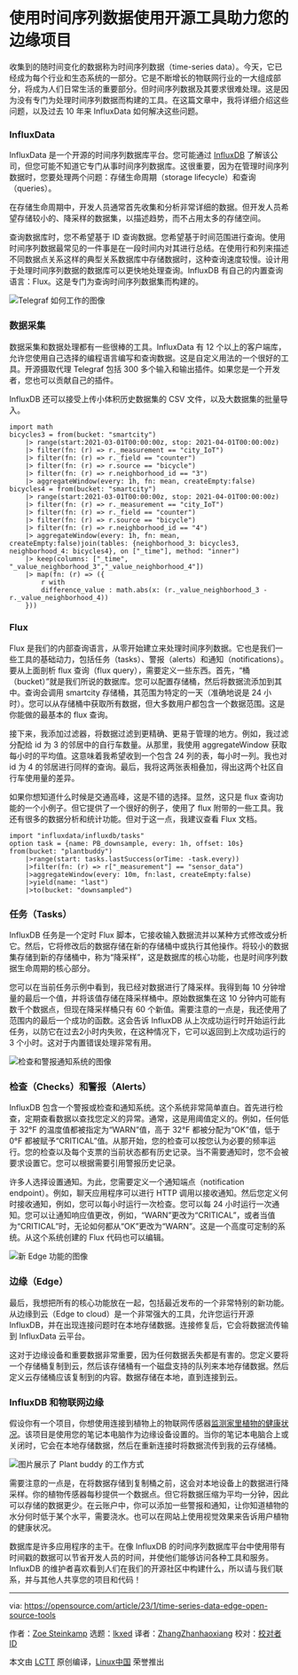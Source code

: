 [#]: subject: "Use time-series data to power your edge projects with open source tools"
[#]: via: "https://opensource.com/article/23/1/time-series-data-edge-open-source-tools"
[#]: author: "Zoe Steinkamp https://opensource.com/users/zoesteinkamp"
[#]: collector: "lkxed"
[#]: translator: "ZhangZhanhaoxiang"
[#]: reviewer: " "
[#]: publisher: " "
[#]: url: " "

使用时间序列数据使用开源工具助力您的边缘项目
======

收集到的随时间变化的数据称为时间序列数据（time-series data）。今天，它已经成为每个行业和生态系统的一部分。它是不断增长的物联网行业的一大组成部分，将成为人们日常生活的重要部分。但时间序列数据及其要求很难处理。这是因为没有专门为处理时间序列数据而构建的工具。在这篇文章中，我将详细介绍这些问题，以及过去 10 年来 InfluxData 如何解决这些问题。

### InfluxData

InfluxData 是一个开源的时间序列数据库平台。您可能通过 [InfluxDB][1] 了解该公司，但您可能不知道它专门从事时间序列数据库。这很重要，因为在管理时间序列数据时，您要处理两个问题：存储生命周期（storage lifecycle）和查询（queries）。

在存储生命周期中，开发人员通常首先收集和分析非常详细的数据。但开发人员希望存储较小的、降采样的数据集，以描述趋势，而不占用太多的存储空间。

查询数据库时，您不希望基于 ID 查询数据。您希望基于时间范围进行查询。使用时间序列数据最常见的一件事是在一段时间内对其进行总结。在使用行和列来描述不同数据点关系这样的典型关系数据库中存储数据时，这种查询速度较慢。设计用于处理时间序列数据的数据库可以更快地处理查询。InfluxDB 有自己的内置查询语言：Flux。这是专门为查询时间序列数据集而构建的。

![Telegraf 如何工作的图像][2]

### 数据采集

数据采集和数据处理都有一些很棒的工具。InfluxData 有 12 个以上的客户端库，允许您使用自己选择的编程语言编写和查询数据。这是自定义用法的一个很好的工具。开源摄取代理 Telegraf 包括 300 多个输入和输出插件。如果您是一个开发者，您也可以贡献自己的插件。

InfluxDB 还可以接受上传小体积历史数据集的 CSV 文件，以及大数据集的批量导入。

```
import math
bicycles3 = from(bucket: "smartcity")
    |> range(start:2021-03-01T00:00:00z, stop: 2021-04-01T00:00:00z)
    |> filter(fn: (r) => r._measurement == "city_IoT")
    |> filter(fn: (r) => r._field == "counter")
    |> filter(fn: (r) => r.source == "bicycle")
    |> filter(fn: (r) => r.neighborhood_id == "3")
    |> aggregateWindow(every: 1h, fn: mean, createEmpty:false)
bicycles4 = from(bucket: "smartcity")
    |> range(start:2021-03-01T00:00:00z, stop: 2021-04-01T00:00:00z)
    |> filter(fn: (r) => r._measurement == "city_IoT")
    |> filter(fn: (r) => r._field == "counter")
    |> filter(fn: (r) => r.source == "bicycle")
    |> filter(fn: (r) => r.neighborhood_id == "4")
    |> aggregateWindow(every: 1h, fn: mean, createEmpty:false)join(tables: {neighborhood_3: bicycles3, neighborhood_4: bicycles4}, on ["_time"], method: "inner")
    |> keep(columns: ["_time", "_value_neighborhood_3","_value_neighborhood_4"])
    |> map(fn: (r) => ({
        r with
        difference_value : math.abs(x: (r._value_neighborhood_3 - r._value_neighborhood_4))
    }))
```

### Flux

Flux 是我们的内部查询语言，从零开始建立来处理时间序列数据。它也是我们一些工具的基础动力，包括任务（tasks）、警报（alerts）和通知（notifications）。要从上面剖析 flux 查询（flux query），需要定义一些东西。首先，“桶（bucket）”就是我们所说的数据库。您可以配置存储桶，然后将数据流添加到其中。查询会调用 smartcity 存储桶，其范围为特定的一天（准确地说是 24 小时）。您可以从存储桶中获取所有数据，但大多数用户都包含一个数据范围。这是你能做的最基本的 flux 查询。

接下来，我添加过滤器，将数据过滤到更精确、更易于管理的地方。例如，我过滤分配给 id 为 3 的邻居中的自行车数量。从那里，我使用 aggregateWindow 获取每小时的平均值。这意味着我希望收到一个包含 24 列的表，每小时一列。我也对 id 为 4 的邻居进行同样的查询。最后，我将这两张表相叠加，得出这两个社区自行车使用量的差异。

如果你想知道什么时候是交通高峰，这是不错的选择。显然，这只是 flux 查询功能的一个小例子。但它提供了一个很好的例子，使用了 flux 附带的一些工具。我还有很多的数据分析和统计功能。但对于这一点，我建议查看 Flux 文档。

```
import "influxdata/influxdb/tasks"
option task = {name: PB_downsample, every: 1h, offset: 10s}
from(bucket: "plantbuddy")
    |>range(start: tasks.lastSuccess(orTime: -task.every))
    |>filter(fn: (r) => r["_measurement"] == "sensor_data")
    |>aggregateWindow(every: 10m, fn:last, createEmpty:false)
    |>yield(name: "last")
    |>to(bucket: "downsampled")
```

### 任务（Tasks）

InfluxDB 任务是一个定时 Flux 脚本，它接收输入数据流并以某种方式修改或分析它。然后，它将修改后的数据存储在新的存储桶中或执行其他操作。将较小的数据集存储到新的存储桶中，称为“降采样”，这是数据库的核心功能，也是时间序列数据生命周期的核心部分。

您可以在当前任务示例中看到，我已经对数据进行了降采样。我得到每 10 分钟增量的最后一个值，并将该值存储在降采样桶中。原始数据集在这 10 分钟内可能有数千个数据点，但现在降采样桶只有 60 个新值。需要注意的一点是，我还使用了范围内的最后一个成功的函数。这会告诉 InfluxDB 从上次成功运行时开始运行此任务，以防它在过去2小时内失败，在这种情况下，它可以返回到上次成功运行的 3 个小时。这对于内置错误处理非常有用。

![检查和警报通知系统的图像][3]

### 检查（Checks）和警报（Alerts）

InfluxDB 包含一个警报或检查和通知系统。这个系统非常简单直白。首先进行检查，定期查看数据以查找您定义的异常。通常，这是用阈值定义的。例如，任何低于 32°F 的温度值都被指定为“WARN”值，高于 32°F 都被分配为“OK”值，低于 0°F 都被赋予“CRITICAL”值。从那开始，您的检查可以按您认为必要的频率运行。您的检查以及每个支票的当前状态都有历史记录。当不需要通知时，您不会被要求设置它。您可以根据需要引用警报历史记录。

许多人选择设置通知。为此，您需要定义一个通知端点（notification endpoint）。例如，聊天应用程序可以进行 HTTP 调用以接收通知。然后您定义何时接收通知，例如，您可以每小时运行一次检查。您可以每 24 小时运行一次通知。您可以让通知响应值更改，例如，“WARN”更改为“CRITICAL”，或者当值为“CRITICAL”时，无论如何都从“OK”更改为“WARN”。这是一个高度可定制的系统。从这个系统创建的 Flux 代码也可以编辑。

![新 Edge 功能的图像][4]

### 边缘（Edge）

最后，我想把所有的核心功能放在一起，包括最近发布的一个非常特别的新功能。从边缘到云（Edge to cloud）是一个非常强大的工具，允许您运行开源 InfluxDB，并在出现连接问题时在本地存储数据。连接修复后，它会将数据流传输到 InfluxData 云平台。

这对于边缘设备和重要数据非常重要，因为任何数据丢失都是有害的。您定义要将一个存储桶复制到云，然后该存储桶有一个磁盘支持的队列来本地存储数据。然后定义云存储桶应该复制到的内容。数据存储在本地，直到连接到云。

### InfluxDB 和物联网边缘

假设你有一个项目，你想使用连接到植物上的物联网传感器[监测家里植物的健康状况][5]。该项目是使用您的笔记本电脑作为边缘设备设置的。当你的笔记本电脑合上或关闭时，它会在本地存储数据，然后在重新连接时将数据流传到我的云存储桶。

![图片展示了 Plant buddy 的工作方式][6]

需要注意的一点是，在将数据存储到复制桶之前，这会对本地设备上的数据进行降采样。你的植物传感器每秒提供一个数据点。但它将数据压缩为平均一分钟，因此可以存储的数据更少。在云账户中，你可以添加一些警报和通知，让你知道植物的水分何时低于某个水平，需要浇水。也可以在网站上使用视觉效果来告诉用户植物的健康状况。

数据库是许多应用程序的主干。在像 InfluxDB 的时间序列数据库平台中使用带有时间戳的数据可以节省开发人员的时间，并使他们能够访问各种工具和服务。InfluxDB 的维护者喜欢看到人们在我们的开源社区中构建什么，所以请与我们联系，并与其他人共享您的项目和代码！

--------------------------------------------------------------------------------

via: https://opensource.com/article/23/1/time-series-data-edge-open-source-tools

作者：[Zoe Steinkamp][a]
选题：[lkxed][b]
译者：[ZhangZhanhaoxiang](https://github.com/ZhangZhanhaoxiang)
校对：[校对者ID](https://github.com/校对者ID)

本文由 [LCTT](https://github.com/LCTT/TranslateProject) 原创编译，[Linux中国](https://linux.cn/) 荣誉推出

[a]: https://opensource.com/users/zoesteinkamp
[b]: https://github.com/lkxed
[1]: https://opensource.com/article/17/8/influxdb-time-series-database-stack
[2]: https://opensource.com/sites/default/files/2022-12/Telegraf.png
[3]: https://opensource.com/sites/default/files/2022-12/TimeSeriesChecks%26Alerts.png
[4]: https://opensource.com/sites/default/files/2022-12/TimSeriesEdge.png
[5]: https://opensource.com/article/22/5/plant-care
[6]: https://opensource.com/sites/default/files/2022-12/TimeSeriesplantbuddy.png
